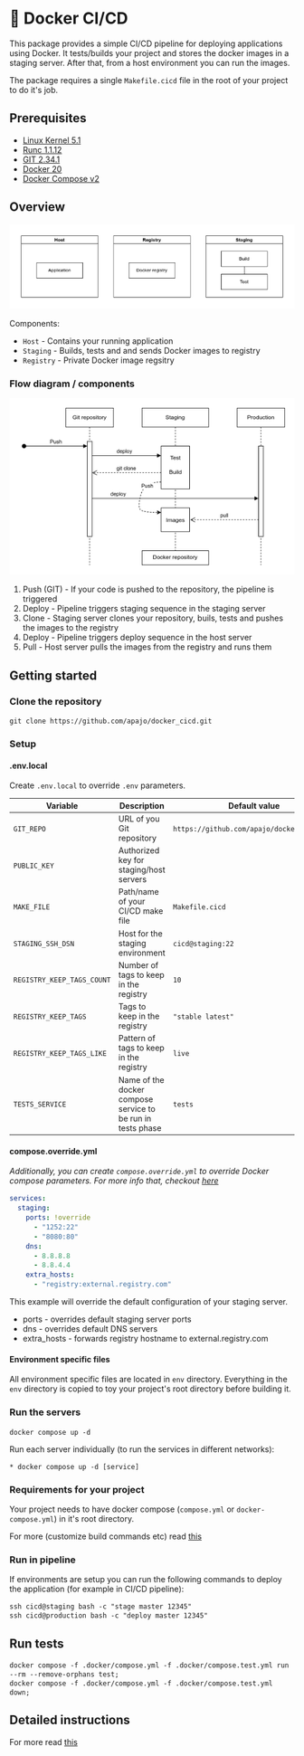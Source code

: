 # 🐳 Docker CI/CD

This package provides a simple CI/CD pipeline for deploying applications using Docker.
It tests/builds your project and stores the docker images in a staging server.
After that, from a host environment you can run the images.

The package requires a single `Makefile.cicd` file in the root of your project to do it's job.

## Prerequisites

- [Linux Kernel 5.1](https://kernel.org/)
- [Runc 1.1.12](https://github.com/opencontainers/runc)
- [GIT 2.34.1](https://git-scm.com/)
- [Docker 20](https://www.docker.com/)
- [Docker Compose v2](https://www.docker.com/)

## Overview

![](./docs/components.png)

Components:
* `Host` - Contains your running application
* `Staging` - Builds, tests and and sends Docker images to registry
* `Registry` - Private Docker image regsitry

### Flow diagram / components

![](./docs/pipeline.png)

1) Push (GIT) - If your code is pushed to the repository, the pipeline is triggered
2) Deploy - Pipeline  triggers staging sequence in the staging server
3) Clone - Staging server clones your repository, buils, tests and pushes the images to the registry
4) Deploy - Pipeline triggers deploy sequence in the host server
5) Pull - Host server pulls the images from the registry and runs them

## Getting started

### Clone the repository

```shell
git clone https://github.com/apajo/docker_cicd.git
```

### Setup

#### .env.local

Create `.env.local` to override `.env` parameters.

| Variable                 | Description                                   | Default value                              |
|--------------------------|-----------------------------------------------|--------------------------------------------|
| `GIT_REPO`               | URL of you Git repository                     | `https://github.com/apajo/docker_cicd.git` |
| `PUBLIC_KEY`             | Authorized key for staging/host servers       |                                            |
| `MAKE_FILE`              | Path/name of your CI/CD make file             | `Makefile.cicd`                            |
| `STAGING_SSH_DSN`        | Host for the staging environment              | `cicd@staging:22`                          |
| `REGISTRY_KEEP_TAGS_COUNT`| Number of tags to keep in the registry        | `10`                                       |
| `REGISTRY_KEEP_TAGS`     | Tags to keep in the registry                  | `"stable latest"`                          |
| `REGISTRY_KEEP_TAGS_LIKE`| Pattern of tags to keep in the registry       | `live`                                     |
| `TESTS_SERVICE`| Name of the docker compose service to be run in tests phase       | `tests`                                     |



#### compose.override.yml

_Additionally, you can create `compose.override.yml` to override Docker compose parameters.
For more info that, checkout [here](https://docs.docker.com/compose/)_

```yml
services:
  staging:
    ports: !override
      - "1252:22"
      - "8080:80"
    dns:
      - 8.8.8.8
      - 8.8.4.4
    extra_hosts:
      - "registry:external.registry.com"
```

This example will override the default configuration of your staging server.
* ports         - overrides default staging server ports
* dns           - overrides default DNS servers
* extra_hosts   - forwards registry hostname to external.registry.com

#### Environment specific files

All environment specific files are located in `env` directory.
Everything in the `env` directory is copied to toy your project's root directory before building it.

### Run the servers

```shell
docker compose up -d
```

Run each server individually (to run the services in different networks):

```shell
* docker compose up -d [service]
```

### Requirements for your project

Your project needs to have docker compose (`compose.yml` or `docker-compose.yml`) in it's root directory.


For more (customize build commands etc) read [this](./docs/README.md)

### Run in pipeline

If environments are setup you can run the following commands to deploy the application
(for example in CI/CD pipeline):

```shell
ssh cicd@staging bash -c "stage master 12345"
ssh cicd@production bash -c "deploy master 12345"
```

## Run tests

```shell
docker compose -f .docker/compose.yml -f .docker/compose.test.yml run --rm --remove-orphans test;
docker compose -f .docker/compose.yml -f .docker/compose.test.yml down;
```

## Detailed instructions

For more read [this](./.docker/README.md)

